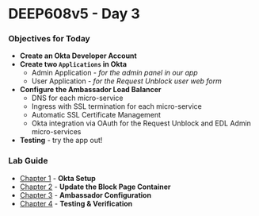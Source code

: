 # DEEP608v5 - Day 3
### Objectives for Today

* __Create an Okta Developer Account__
* __Create two `Applications` in Okta__
	* Admin Application - *for the admin panel in our app*
	* User Application - *for the Request Unblock user web form*
* __Configure the Ambassador Load Balancer__
	* DNS for each micro-service
	* Ingress with SSL termination for each micro-service
	* Automatic SSL Certificate Management
	* Okta integration via OAuth for the Request Unblock and EDL Admin micro-services
* __Testing__ - try the app out!

### Lab Guide
* [Chapter 1](guide/chapter1.md) - **Okta Setup**
* [Chapter 2](guide/chapter2.md) - **Update the Block Page Container**
* [Chapter 3](guide/chapter3.md) - **Ambassador Configuration**
* [Chapter 4](guide/chapter4.md) - **Testing & Verification**